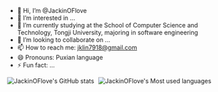 
- 👋 Hi, I’m @JackinOFlove
- 👀 I’m interested in ...
- 🔭 I’m currently studying at the School of Computer Science and Technology, Tongji University, majoring in software engineering
- 💞️ I’m looking to collaborate on ...
- 📫 How to reach me: jklin7918@gmail.com
- 😄 Pronouns: Puxian language 
- ⚡ Fun fact: ...

<!---
JackinOFlove/JackinOFlove is a ✨ special ✨ repository because its `README.md` (this file) appears on your GitHub profile.
You can click the Preview link to take a look at your changes.
--->
<div style="display: flex; justify-content: flex-start; align-items: flex-start;">
    <img src="https://github-readme-stats.vercel.app/api?username=JackinOFlove&show_icons=true&theme=tokyonight&hide_border=true&count_private=true" alt="JackinOFlove's GitHub stats" style="margin-right: 10px;" />
    <img src="https://github-readme-stats.vercel.app/api/top-langs/?username=JackinOFlove&layout=compact&hide_border=true&langs_count=8&theme=tokyonight" alt="JackinOFlove's Most used languages" />
</div>
